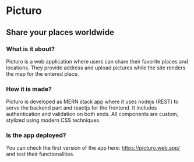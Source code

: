 # Picturo 

## Share your places worldwide

### What is it about?
Picturo is a web application where users can share their favorite places and locations. They provide address and upload pictures while the site renders the map for the entered place.

### How it is made?
Picturo is developed as MERN stack app where it uses nodejs (REST) to serve the backend part and reactjs for the frontend. It includes authentication and validation on both ends. All components are custom, stylized using modern CSS techniques.

### Is the app deployed?
You can check the first version of the app here: https://picturo.web.app/ and test their functionalities.




